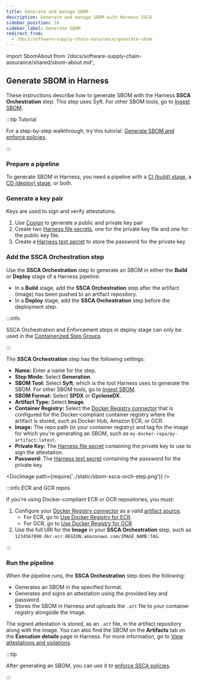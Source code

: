 ```yaml
---
title: Generate and manage SBOM
description: Generate and manage SBOM with Harness SSCA
sidebar_position: 10
sidebar_label: Generate SBOM
redirect_from:
  - /docs/software-supply-chain-assurance/generate-sbom
---
```



import SbomAbout from '/docs/software-supply-chain-assurance/shared/sbom-about.md';


<SbomAbout />

## Generate SBOM in Harness

These instructions describe how to generate SBOM with the Harness **SSCA Orchestration** step. This step uses Syft. For other SBOM tools, go to [Ingest SBOM](./ingest-sbom-data.md).

:::tip Tutorial

For a step-by-step walkthrough, try this tutorial: [Generate SBOM and enforce policies](/tutorials/secure-supply-chain/generate-sbom).

:::

### Prepare a pipeline

To generate SBOM in Harness, you need a pipeline with a [CI (build) stage](/docs/continuous-integration/use-ci/prep-ci-pipeline-components), a [CD (deploy) stage](/docs/continuous-delivery/get-started/key-concepts#stage), or both.

### Generate a key pair

Keys are used to sign and verify attestations.

1. Use [Cosign](https://docs.sigstore.dev/key_management/signing_with_self-managed_keys/) to generate a public and private key pair
2. Create two [Harness file secrets](/docs/platform/secrets/add-file-secrets), one for the private key file and one for the public key file.
3. Create a [Harness text secret](/docs/platform/secrets/add-use-text-secrets) to store the password for the private key.

### Add the SSCA Orchestration step

Use the **SSCA Orchestration** step to generate an SBOM in either the **Build** or **Deploy** stage of a Harness pipeline.

* In a **Build** stage, add the **SSCA Orchestration** step after the artifact (image) has been pushed to an artifact repository.
* In a **Deploy** stage, add the **SSCA Orchestration** step before the deployment step.

:::info 

SSCA Orchestration and Enforcement steps in deploy stage can only be used in the [Containerized Step Groups](/docs/continuous-delivery/x-platform-cd-features/cd-steps/containerized-steps/containerized-step-groups.md)

:::

The **SSCA Orchestration** step has the following settings:

* **Name:** Enter a name for the step.
* **Step Mode:** Select **Generation**.
* **SBOM Tool:** Select **Syft**, which is the tool Harness uses to generate the SBOM. For other SBOM tools, go to [Ingest SBOM](./ingest-sbom-data.md).
* **SBOM Format:** Select **SPDX** or **CycloneDX**.
* **Artifact Type:** Select **Image**.
* **Container Registry:** Select the [Docker Registry connector](/docs/platform/connectors/cloud-providers/ref-cloud-providers/docker-registry-connector-settings-reference) that is configured for the Docker-compliant container registry where the artifact is stored, such as Docker Hub, Amazon ECR, or GCR.
* **Image:** The repo path (in your container registry) and tag for the image for which you're generating an SBOM, such as `my-docker-repo/my-artifact:latest`.
* **Private Key:** The [Harness file secret](/docs/platform/secrets/add-file-secrets) containing the private key to use to sign the attestation.
* **Password:** The [Harness text secret](/docs/platform/secrets/add-use-text-secrets) containing the password for the private key.

<!-- ![](../static/sbom-ssca-orch-step.png) -->

<DocImage path={require('../static/sbom-ssca-orch-step.png')} />

:::info ECR and GCR repos

If you're using Docker-compliant ECR or GCR repositories, you must:

1. Configure your [Docker Registry connector](/docs/platform/connectors/cloud-providers/ref-cloud-providers/docker-registry-connector-settings-reference) as a valid [artifact source](/docs/continuous-delivery/x-platform-cd-features/services/artifact-sources).
   * For ECR, go to [Use Docker Registry for ECR](/docs/continuous-delivery/x-platform-cd-features/services/artifact-sources#amazon-elastic-container-registry-ecr).
   * For GCR, go to [Use Docker Registry for GCR](/docs/continuous-delivery/x-platform-cd-features/services/artifact-sources#google-container-registry-gcr)
2. Use the full URI for the **Image** in your **SSCA Orchestration** step, such as `1234567890.dkr.ecr.REGION.amazonaws.com/IMAGE_NAME:TAG`.

:::

### Run the pipeline

When the pipeline runs, the **SSCA Orchestration** step does the following:

* Generates an SBOM in the specified format.
* Generates and signs an attestation using the provided key and password.
* Stores the SBOM in Harness and uploads the `.att` file to your container registry alongside the image.

The signed attestation is stored, as an `.att` file, in the artifact repository along with the image. You can also find the SBOM on the **Artifacts** tab on the **Execution details** page in Harness. For more information, go to [View attestations and violations](../ssca-view-results.md).

:::tip

After generating an SBOM, you can use it to [enforce SSCA policies](../ssca-policies/enforce-ssca-policies.md).

:::
